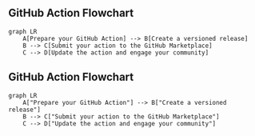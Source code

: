 ## GitHub Action Flowchart

```mermaid
graph LR
    A[Prepare your GitHub Action] --> B[Create a versioned release]
    B --> C[Submit your action to the GitHub Marketplace]
    C --> D[Update the action and engage your community]
```

## GitHub Action Flowchart

```mermaid
graph LR
    A["Prepare your GitHub Action"] --> B["Create a versioned release"]
    B --> C["Submit your action to the GitHub Marketplace"]
    C --> D["Update the action and engage your community"]


